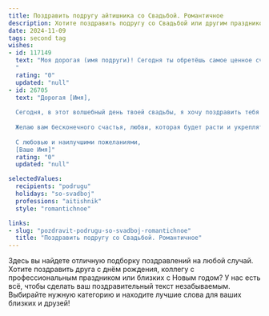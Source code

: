 ```yaml
---
title: Поздравить подругу айтишника со Свадьбой. Романтичное
description: Хотите поздравить подругу со Свадьбой или другим праздником? Наш ИИ создаст незабываемое поздравление, а вы обязательно выделитесь среди других.  
date: 2024-11-09
tags: second tag
wishes:
- id: 117149
  text: "Моя дорогая (имя подруги)! Сегодня ты обретёшь самое ценное счастье – семью, созданную с любимым человеком.  Пусть ваш общий код жизни будет написан на языке любви, нежности и взаимного уважения.  Пусть ваш союз будет стабильным, как самый надёжный алгоритм, а каждый день будет наполнен счастьем, ярче, чем самый красивый интерфейс.  Поздравляю с этим чудесным событием и желаю вам бесконечной любви, семейного благополучия и огромного счастья на долгие годы!
  "
  rating: "0"
  updated: "null"
- id: 26705
  text: "Дорогая [Имя],
  
  Сегодня, в этот волшебный день твоей свадьбы, я хочу поздравить тебя с тем, что ты обрела свою вторую половинку. Как айтишник, ты всегда умела создавать что-то уникальное и прекрасное, и теперь ты делаешь это в своей личной жизни. Пусть ваш союз будет таким же гармоничным и долговечным, как самый надежный код.
  
  Желаю вам бесконечного счастья, любви, которая будет расти и укрепляться с каждым днем, и пусть все трудности будут решаться легко, как баги в программе. Пусть ваш дом наполнится улыбками, смехом и теплом, и каждый новый день приносит вам новые радости и открытия.
  
  С любовью и наилучшими пожеланиями,
  [Ваше Имя]"
  rating: "0"
  updated: "null"

selectedValues:
  recipients: "podrugu"
  holidays: "so-svadboj"
  professions: "aitishnik"
  style: "romantichnoe"

links:
- slug: "pozdravit-podrugu-so-svadboj-romantichnoe"
  title: "Поздравить подругу со Свадьбой. Романтичное"
---
```


Здесь вы найдете отличную подборку поздравлений на любой случай.
Хотите поздравить друга с днём рождения, коллегу с профессиональным праздником или близких с Новым годом? У нас есть всё, чтобы сделать ваш поздравительный текст незабываемым. Выбирайте нужную категорию и находите лучшие слова для ваших близких и друзей!
